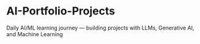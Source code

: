 # AI-Portfolio-Projects
Daily AI/ML learning journey — building projects with LLMs, Generative AI, and Machine Learning

